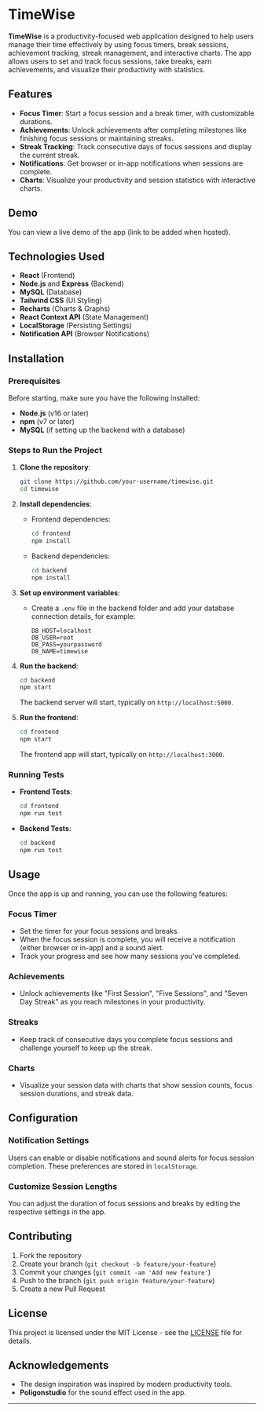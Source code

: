 

# TimeWise

**TimeWise** is a productivity-focused web application designed to help users manage their time effectively by using focus timers, break sessions, achievement tracking, streak management, and interactive charts. The app allows users to set and track focus sessions, take breaks, earn achievements, and visualize their productivity with statistics.

## Features
- **Focus Timer**: Start a focus session and a break timer, with customizable durations.
- **Achievements**: Unlock achievements after completing milestones like finishing focus sessions or maintaining streaks.
- **Streak Tracking**: Track consecutive days of focus sessions and display the current streak.
- **Notifications**: Get browser or in-app notifications when sessions are complete.
- **Charts**: Visualize your productivity and session statistics with interactive charts.

## Demo
You can view a live demo of the app (link to be added when hosted).

## Technologies Used
- **React** (Frontend)
- **Node.js** and **Express** (Backend)
- **MySQL** (Database)
- **Tailwind CSS** (UI Styling)
- **Recharts** (Charts & Graphs)
- **React Context API** (State Management)
- **LocalStorage** (Persisting Settings)
- **Notification API** (Browser Notifications)

## Installation

### Prerequisites
Before starting, make sure you have the following installed:
- **Node.js** (v16 or later)
- **npm** (v7 or later)
- **MySQL** (if setting up the backend with a database)

### Steps to Run the Project

1. **Clone the repository**:

   ```bash
   git clone https://github.com/your-username/timewise.git
   cd timewise
   ```

2. **Install dependencies**:

   - Frontend dependencies:
     ```bash
     cd frontend
     npm install
     ```

   - Backend dependencies:
     ```bash
     cd backend
     npm install
     ```

3. **Set up environment variables**:
   
   - Create a `.env` file in the backend folder and add your database connection details, for example:
     ```
     DB_HOST=localhost
     DB_USER=root
     DB_PASS=yourpassword
     DB_NAME=timewise
     ```

4. **Run the backend**:

   ```bash
   cd backend
   npm start
   ```

   The backend server will start, typically on `http://localhost:5000`.

5. **Run the frontend**:

   ```bash
   cd frontend
   npm start
   ```

   The frontend app will start, typically on `http://localhost:3000`.

### Running Tests

- **Frontend Tests**:
  ```bash
  cd frontend
  npm run test
  ```

- **Backend Tests**:
  ```bash
  cd backend
  npm run test
  ```

## Usage

Once the app is up and running, you can use the following features:

### Focus Timer
- Set the timer for your focus sessions and breaks.
- When the focus session is complete, you will receive a notification (either browser or in-app) and a sound alert.
- Track your progress and see how many sessions you've completed.

### Achievements
- Unlock achievements like "First Session", "Five Sessions", and "Seven Day Streak" as you reach milestones in your productivity.

### Streaks
- Keep track of consecutive days you complete focus sessions and challenge yourself to keep up the streak.

### Charts
- Visualize your session data with charts that show session counts, focus session durations, and streak data.

## Configuration

### Notification Settings
Users can enable or disable notifications and sound alerts for focus session completion. These preferences are stored in `localStorage`.

### Customize Session Lengths
You can adjust the duration of focus sessions and breaks by editing the respective settings in the app.

## Contributing

1. Fork the repository
2. Create your branch (`git checkout -b feature/your-feature`)
3. Commit your changes (`git commit -am 'Add new feature'`)
4. Push to the branch (`git push origin feature/your-feature`)
5. Create a new Pull Request

## License

This project is licensed under the MIT License - see the [LICENSE](LICENSE) file for details.

## Acknowledgements
- The design inspiration was inspired by modern productivity tools.
- **Poligonstudio** for the sound effect used in the app.

---
